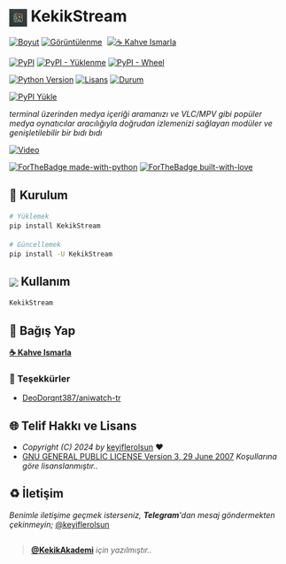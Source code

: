 # <img src="https://github.com/keyiflerolsun/KekikStream/raw/master/.github/icons/KekikStream.png?raw=True" height="32" align="center"> KekikStream

[![Boyut](https://img.shields.io/github/repo-size/keyiflerolsun/KekikStream?logo=git&logoColor=white&label=Boyut)](#)
[![Görüntülenme](https://hits.seeyoufarm.com/api/count/incr/badge.svg?url=https://github.com/keyiflerolsun/KekikStream&title=Görüntülenme)](#)
<a href="https://KekikAkademi.org/Kahve" target="_blank"><img src="https://img.shields.io/badge/☕️-Kahve Ismarla-ffdd00" title="☕️ Kahve Ismarla" style="padding-left:5px;"></a>

[![PyPI](https://img.shields.io/pypi/v/KekikStream?logo=pypi&logoColor=white&label=PyPI)](https://pypi.org/project/KekikStream)
[![PyPI - Yüklenme](https://img.shields.io/pypi/dm/KekikStream?logo=pypi&logoColor=white&label=Yüklenme)](https://pypi.org/project/KekikStream)
[![PyPI - Wheel](https://img.shields.io/pypi/wheel/KekikStream?logo=pypi&logoColor=white&label=Wheel)](https://pypi.org/project/KekikStream)

[![Python Version](https://img.shields.io/pypi/pyversions/KekikStream?logo=python&logoColor=white&label=Python)](#)
[![Lisans](https://img.shields.io/pypi/l/KekikStream?logo=gnu&logoColor=white&label=Lisans)](#)
[![Durum](https://img.shields.io/pypi/status/KekikStream?logo=windowsterminal&logoColor=white&label=Durum)](#)

[![PyPI Yükle](https://github.com/keyiflerolsun/KekikStream/actions/workflows/pypiYukle.yml/badge.svg)](https://github.com/keyiflerolsun/KekikStream/actions/workflows/pypiYukle.yml)

*terminal üzerinden medya içeriği aramanızı ve VLC/MPV gibi popüler medya oynatıcılar aracılığıyla doğrudan izlemenizi sağlayan modüler ve genişletilebilir bir bıdı bıdı*

[![Video](https://github.com/user-attachments/assets/4171d982-3ab0-4ef3-81b4-b1d8be6f5e8a
)](https://github.com/user-attachments/assets/4171d982-3ab0-4ef3-81b4-b1d8be6f5e8a
)

[![ForTheBadge made-with-python](https://ForTheBadge.com/images/badges/made-with-python.svg)](https://www.python.org/)
[![ForTheBadge built-with-love](https://ForTheBadge.com/images/badges/built-with-love.svg)](https://GitHub.com/keyiflerolsun/)

## 🚀 Kurulum

```bash
# Yüklemek
pip install KekikStream

# Güncellemek
pip install -U KekikStream
```

## <img src="https://www.akashtrehan.com/assets/images/emoji/terminal.png" height="32" align="center"> Kullanım

```bash
KekikStream
```

## 💸 Bağış Yap

**[☕️ Kahve Ismarla](https://KekikAkademi.org/Kahve)**

### 🎁 Teşekkürler

- [DeoDorqnt387/aniwatch-tr](https://github.com/DeoDorqnt387/aniwatch-tr)

## 🌐 Telif Hakkı ve Lisans

* *Copyright (C) 2024 by* [keyiflerolsun](https://github.com/keyiflerolsun) ❤️️
* [GNU GENERAL PUBLIC LICENSE Version 3, 29 June 2007](https://github.com/keyiflerolsun/KekikStream/blob/master/LICENSE) *Koşullarına göre lisanslanmıştır..*

## ♻️ İletişim

*Benimle iletişime geçmek isterseniz, **Telegram**'dan mesaj göndermekten çekinmeyin;* [@keyiflerolsun](https://t.me/KekikKahve)

##

> **[@KekikAkademi](https://t.me/KekikAkademi)** *için yazılmıştır..*
